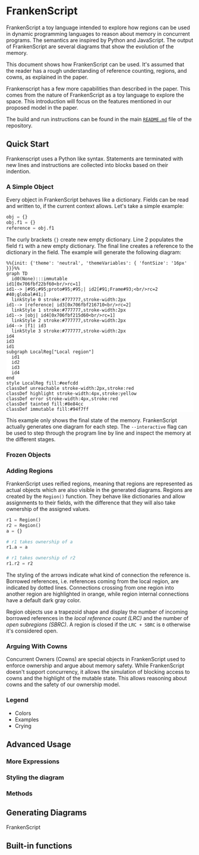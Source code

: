 <!--
* Start from section 4
* small introduction
* Mermaid
* legend and color coding
* Draft example code with steps
* Language constructs
* Limitations
-->

# FrankenScript

<!-- FrankenScript is a monster of our creation. -->
FrankenScript a toy language intended to explore how regions can be used in dynamic programming languages to reason about memory in concurrent programs. The semantics are inspired by Python and JavaScript. The output of FrankenScript are several diagrams that show the evolution of the memory.

This document shows how FrankenScript can be used. It's assumed that the reader has a rough understanding of reference counting, regions, and cowns, as explained in the paper.

Frankenscript has a few more capabilities than described in the paper. This comes from the nature of FrankenScript as a toy language to explore the space. This introduction will focus on the features mentioned in our proposed model in the paper.

The build and run instructions can be found in the main [`README.md`](../README.md) file of the repository.

## Quick Start

Frankenscript uses a Python like syntax. Statements are terminated with new lines and instructions are collected into blocks based on their indention.

<!-- Jump to Legend -->

### A Simple Object

Every object in FrankenScript behaves like a dictionary. Fields can be read and written to, if the current context allows. Let's take a simple example:

```python
obj = {}
obj.f1 = {}
reference = obj.f1
```

The curly brackets `{}` create new empty dictionary. Line 2 populates the field `f1` with a new empty dictionary. The final line creates a reference to the dictionary in the field. The example will generate the following diagram:

<!-- Don't mention paper, make the story clear, from safe to concurrency -->

<!-- FIXME: Add background differently here, since GH doesn't like this diff -->
<div style='background: #fff'>

```mermaid
%%{init: {'theme': 'neutral', 'themeVariables': { 'fontSize': '16px' }}}%%
graph TD
  id0(None):::immutable
id1[0x706fbf22bf60<br/>rc=1]
id1--> |#95;#95;proto#95;#95;| id2[#91;Frame#93;<br/>rc=2 #40;global#41;]
  linkStyle 0 stroke:#777777,stroke-width:2px
id1--> |reference| id3[0x706fbf216710<br/>rc=2]
  linkStyle 1 stroke:#777777,stroke-width:2px
id1--> |obj| id4[0x706fbf215d60<br/>rc=1]
  linkStyle 2 stroke:#777777,stroke-width:2px
id4--> |f1| id3
  linkStyle 3 stroke:#777777,stroke-width:2px
id4
id3
id1
subgraph LocalReg["Local region"]
  id1
  id2
  id3
  id4
end
style LocalReg fill:#eefcdd
classDef unreachable stroke-width:2px,stroke:red
classDef highlight stroke-width:4px,stroke:yellow
classDef error stroke-width:4px,stroke:red
classDef tainted fill:#8e84cc
classDef immutable fill:#94f7ff
```
</div>

This example only shows the final state of the memory. FrankenScript actually generates one diagram for each step. The `--interactive` flag can be used to step through the program line by line and inspect the memory at the different stages.

### Frozen Objects

### Adding Regions

FrankenScript uses reified regions, meaning that regions are represented as actual objects which are also visible in the generated diagrams. Regions are created by the `Region()` function. They behave like dictionaries and allow assignments to their fields, with the difference that they will also take ownership of the assigned values.

```python
r1 = Region()
r2 = Region()
a = {}

# r1 takes ownership of a
r1.a = a

# r1 takes ownership of r2
r1.r2 = r2
```
<!-- Maybe put the diagram and code side by side? -->

The styling of the arrows indicate what kind of connection the reference is. Borrowed references, i.e. references coming from the local region, are indicated by dotted lines. Connections crossing from one region into another region are highlighted in orange, while region internal connections have a default dark gray color.

Region objects use a trapezoid shape and display the number of incoming borrowed references in the *local reference count (LRC)* and the number of *open subregions (SBRC)*. A region is closed if the `LRC + SBRC` is `0` otherwise it's considered open.


### Arguing With Cowns

Concurrent Owners (Cowns) are special objects in FrankenScript used to enforce ownership and argue about memory safety. While FrankenScript doesn't support concurrency, it allows the simulation of blocking access to cowns and the highlight of the mutable state. This allows reasoning about cowns and the safety of our ownership model.



### Legend

* Colors
* Examples
* Crying

## Advanced Usage

### More Expressions

### Styling the diagram

### Methods

<!--
> P ::= b
> b ::= s | ss
> s ::= while c: b
-->

## Generating Diagrams

FrankenScript

## Built-in functions
